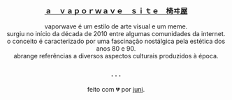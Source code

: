 
<div align="center"> <!-- centralize -->     
  <a href="https://github.com/iamjunioru/dreamwave"><h3 align="center">ａ　ｖａｐｏｒｗａｖｅ　ｓｉｔｅ　椅ヰ屋</h3></a>  
  <p align="center">
    vaporwave é um estilo de arte visual e um meme.<br>surgiu no início da década de 2010 entre algumas comunidades da internet.<br>o conceito é caracterizado por uma fascinação nostálgica pela estética dos anos 80 e 90.<br>abrange referências a diversos aspectos culturais produzidos à época.<p>
  <h3>. . .</h3>
    feito com 💔 por <a href= "https://google.com">juni</a>. <!-- thing -->
 <br>
<!-- end -->
